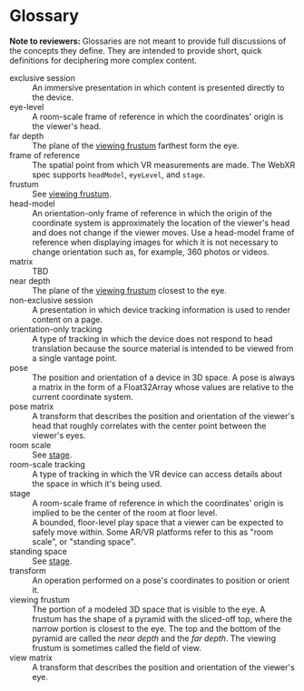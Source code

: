 # Glossary

**Note to reviewers:** Glossaries are not meant to provide full discussions of the concepts they define. They are intended to provide short, quick definitions for deciphering more complex content.

<dl>
  <dt>exclusive session</dt>
  <dd>An immersive presentation in which content is presented directly to the device.</dd>

  <dt>eye-level</dt>
  <dd>A room-scale frame of reference in which the coordinates' origin is the viewer's head.</dd>

  <dt>far depth</dt>
  <dd>The plane of the <a href="#viewing-frustum">viewing frustum</a> farthest form the eye.</dd>

  <dt>frame of reference</dt>
  <dd>The spatial point from which VR measurements are made. The WebXR spec supports <code>headModel</code>, <code>eyeLevel</code>, and <code>stage</code>.</dd>

  <dt>frustum</dt>
  <dd>See <a href="#viewing-frustum">viewing frustum</a>.</dd>

  <dt>head-model</dt>
  <dd>An orientation-only frame of reference in which the origin of the coordinate system is approximately the location of the viewer's head and does not change if the viewer moves. Use a head-model frame of reference when displaying images for which it is not necessary to change orientation such as, for example, 360 photos or videos.</dd>

  <dt>matrix</dt>
  <dd>TBD</dd>

  <dt>near depth</dt>
  <dd>The plane of the <a href="#viewing-frustum">viewing frustum</a> closest to the eye.</dd>

  <dt>non-exclusive session</dt>
  <dd>A presentation in which device tracking information is used to render content on a page.</dd>

  <dt>orientation-only tracking</dt>
  <dd>A type of tracking in which the device does not respond to head translation because the source material is intended to be viewed from a single vantage point. </dd>

  <dt>pose</dt>
  <dd>The position and orientation of a device in 3D space. A pose is always a matrix in the form of a Float32Array whose values are relative to the current coordinate system.</dd>

  <dt>pose matrix</dt>
  <dd>A transform that describes the position and orientation of the viewer's head that roughly correlates with the center point between the viewer's eyes.</dd>

  <dt>room scale</dt>
  <dd>See <a href="#stage">stage</a>.</dd>

  <dt>room-scale tracking</dt>
  <dd>A type of tracking in which the VR device can access details about the space in which it's being used. </dd>

  <dt id="stage">stage</dt>
  <dd>A room-scale frame of reference in which the coordinates' origin is implied to be the center of the room at floor level.</dd>
  <dd>A bounded, floor-level play space that a viewer can be expected to safely move within. Some AR/VR platforms refer to this as "room scale", or "standing space".</dd>

  <dt>standing space</dt>
  <dd>See <a href="#stage">stage</a>.</dd>

  <dt>transform</dt>
  <dd>An operation performed on a pose's coordinates to position or orient it. </dd>

  <dt id="viewing-frustum">viewing frustum</dt>
  <dd>The portion of a modeled 3D space that is visible to the eye. A frustum has the shape of a pyramid with the sliced-off top, where the narrow portion is closest to the eye. The top and the bottom of the pyramid are called the <em>near depth</em> and the <em>far depth</em>. The viewing frustum is sometimes called the field of view.</dd>

  <dt>view matrix</dt>
  <dd>A transform that describes the position and orientation of the viewer's eye.</dd>
</dl>
